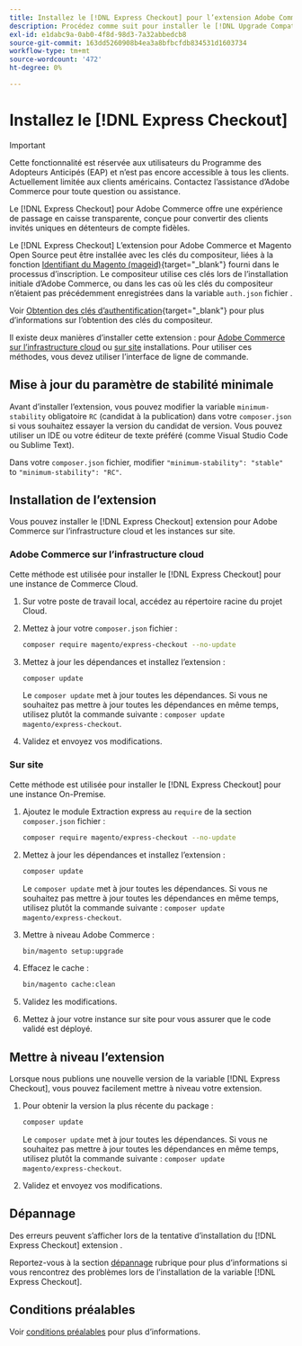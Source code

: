 ```yaml
---
title: Installez le [!DNL Express Checkout] pour l’extension Adobe Commerce
description: Procédez comme suit pour installer le [!DNL Upgrade Compatibility Tool] pour votre projet Adobe Commerce.
exl-id: e1dabc9a-0ab0-4f8d-98d3-7a32abbedcb8
source-git-commit: 163dd5260908b4ea3a8bfbcfdb834531d1603734
workflow-type: tm+mt
source-wordcount: '472'
ht-degree: 0%

---
```


# Installez le [!DNL Express Checkout]

>[!IMPORTANT]
>
> Cette fonctionnalité est réservée aux utilisateurs du Programme des Adopteurs Anticipés (EAP) et n’est pas encore accessible à tous les clients. Actuellement limitée aux clients américains. Contactez l’assistance d’Adobe Commerce pour toute question ou assistance.

Le [!DNL Express Checkout] pour Adobe Commerce offre une expérience de passage en caisse transparente, conçue pour convertir des clients invités uniques en détenteurs de compte fidèles.

Le [!DNL Express Checkout] L’extension pour Adobe Commerce et Magento Open Source peut être installée avec les clés du compositeur, liées à la fonction [Identifiant du Magento (mageid)](https://devdocs.magento.com/marketplace/sellers/profile-personal.html#field-descriptions){target=&quot;_blank&quot;} fourni dans le processus d’inscription. Le compositeur utilise ces clés lors de l’installation initiale d’Adobe Commerce, ou dans les cas où les clés du compositeur n’étaient pas précédemment enregistrées dans la variable `auth.json` fichier .

Voir [Obtention des clés d’authentification](https://devdocs.magento.com/guides/v2.4/install-gde/prereq/connect-auth.html){target=&quot;_blank&quot;} pour plus d’informations sur l’obtention des clés du compositeur.

Il existe deux manières d’installer cette extension : pour [Adobe Commerce sur l’infrastructure cloud](#magento-commerce-cloud) ou [sur site](#on-premises) installations. Pour utiliser ces méthodes, vous devez utiliser l’interface de ligne de commande.

## Mise à jour du paramètre de stabilité minimale

Avant d’installer l’extension, vous pouvez modifier la variable `minimum-stability` obligatoire `RC` (candidat à la publication) dans votre `composer.json` si vous souhaitez essayer la version du candidat de version. Vous pouvez utiliser un IDE ou votre éditeur de texte préféré (comme Visual Studio Code ou Sublime Text).

Dans votre `composer.json` fichier, modifier `"minimum-stability": "stable"` to `"minimum-stability": "RC"`.

## Installation de l’extension

Vous pouvez installer le [!DNL Express Checkout] extension pour Adobe Commerce sur l’infrastructure cloud et les instances sur site.

### Adobe Commerce sur l’infrastructure cloud

Cette méthode est utilisée pour installer le [!DNL Express Checkout] pour une instance de Commerce Cloud.

1. Sur votre poste de travail local, accédez au répertoire racine du projet Cloud.

1. Mettez à jour votre `composer.json` fichier :

   ```bash
   composer require magento/express-checkout --no-update
   ```

1. Mettez à jour les dépendances et installez l’extension :

   ```bash
   composer update
   ```

   Le `composer update` met à jour toutes les dépendances. Si vous ne souhaitez pas mettre à jour toutes les dépendances en même temps, utilisez plutôt la commande suivante : `composer update magento/express-checkout`.

1. Validez et envoyez vos modifications.

### Sur site

Cette méthode est utilisée pour installer le [!DNL Express Checkout] pour une instance On-Premise.

1. Ajoutez le module Extraction express au `require` de la section `composer.json` fichier :

   ```bash
   composer require magento/express-checkout --no-update
   ```

1. Mettez à jour les dépendances et installez l’extension :

   ```bash
   composer update
   ```

   Le `composer update` met à jour toutes les dépendances. Si vous ne souhaitez pas mettre à jour toutes les dépendances en même temps, utilisez plutôt la commande suivante : `composer update magento/express-checkout`.

1. Mettre à niveau Adobe Commerce :

   ```bash
   bin/magento setup:upgrade
   ```

1. Effacez le cache :

   ```bash
   bin/magento cache:clean
   ```

1. Validez les modifications.
1. Mettez à jour votre instance sur site pour vous assurer que le code validé est déployé.

## Mettre à niveau l’extension

Lorsque nous publions une nouvelle version de la variable [!DNL Express Checkout], vous pouvez facilement mettre à niveau votre extension.

1. Pour obtenir la version la plus récente du package :

   ```bash
   composer update
   ```

   Le `composer update` met à jour toutes les dépendances. Si vous ne souhaitez pas mettre à jour toutes les dépendances en même temps, utilisez plutôt la commande suivante : `composer update magento/express-checkout`.

1. Validez et envoyez vos modifications.

## Dépannage

Des erreurs peuvent s’afficher lors de la tentative d’installation du [!DNL Express Checkout] extension .

Reportez-vous à la section [dépannage](../express-checkout/troubleshooting.md) rubrique pour plus d’informations si vous rencontrez des problèmes lors de l’installation de la variable [!DNL Express Checkout].

## Conditions préalables

Voir [conditions préalables](../express-checkout/prerequisites.md) pour plus d’informations.
